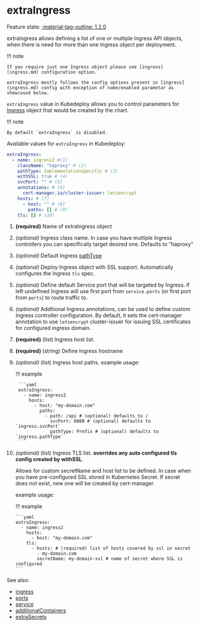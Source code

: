 # extraIngress


Feature state: [:material-tag-outline: 1.2.0](../changelog.md#120 "Minimum version")

extraIngress allows defining a list of one or multiple Ingress API objects, when there is need for more than one Ingress object per deployment.

!!! note

    If you require just one Ingress object please see [ingress](ingress.md) configuration option.

    extraIngress mostly follows the config options present in [ingress](ingress.md) config with exception of name/enabled parametar as showcased below.

`extraIngress` value in Kubedeploy allows you to control parameters for [Ingress](https://kubernetes.io/docs/concepts/services-networking/ingress/) object that would be created by the chart.


!!! note

    By default `extraIngress` is disabled.

Available values for `extraIngress` in Kubedeploy:

```yaml
extraIngress:
  - name: ingress2 #(1)
    className: "haproxy" # (2)
    pathType: ImplementationSpecific # (3)
    withSSL: true # (4)
    svcPort: "" # (5)
    annotations: # (6)
      cert-manager.io/cluster-issuer: letsencrypt
    hosts: # (7)
      - host: "" # (8)
        paths: [] # (9)
    tls: [] # (10)
```

1. **(required)** Name of extraIngress object
2. *(optional)* Ingress class name. In case you have multiple Ingress controllers you can specifically target desired one. Defaults to "haproxy"
3. *(optional)* Default Ingress [pathType](https://kubernetes.io/docs/concepts/services-networking/ingress/#path-types)
4. *(optional)* Deploy Ingress object with SSL support. Automatically configures the Ingress `tls` spec.
5. *(optional)* Define default Service port that will be targeted by Ingress. If left undefined Ingress will use first port from `service.ports` (or first port from `ports`) to route traffic to.
6. *(optional)* Additional Ingress annotations, can be used to define custom Ingress controller configuration. By default, it sets the cert-manager annotation to use `letsencrypt` cluster-issuer for issuing SSL certificates for configured ingress domain.
7. **(required)** (list) Ingress host list.
8. **(required)** (string) Define Ingress hostname
9. *(optional)* (list) Ingress host paths.
    example usage:

    !!! example

        ```yaml
        extraIngress:
          - name: ingress2
            hosts:
              - host: "my-domain.com"
                paths:
                  - path: /api # (optional) defaults to /
                    svcPort: 8080 # (optional) defaults to `ingress.svcPort`
                    pathType: Prefix # (optional) defaults to `ingress.pathType`
        ```

10. *(optional)* (list) Ingress TLS list.
    **overrides any auto configured tls config created by withSSL**.

    Allows for custom secretName and host list to be defined. In case when you have
    pre-configured SSL stored in Kubernetes Secret.
    If secret does not exist, new one will be created by cert-manager.

    example usage:

    !!! example

        ```yaml
        extraIngress:
          - name: ingress2
            hosts:
              - host: "my-domain.com"
            tls:
              - hosts: # (required) list of hosts covered by ssl in secret
                - my-domain.com
                secretName: my-domain-ssl # name of secret where SSL is configured
        ```

See also:

- [ingress](ingress.md)
- [ports](ports.md)
- [service](service.md)
- [additionalContainers](additionalcontainers.md)
- [extraSecrets](extrasecrets.md)
